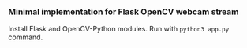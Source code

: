 ### Minimal implementation for Flask OpenCV webcam stream

Install Flask and OpenCV-Python modules. Run with ```python3 app.py``` command.